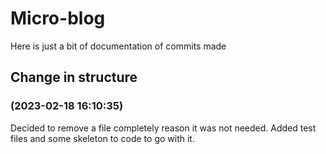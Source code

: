 # Micro-blog
Here is just a bit of documentation of commits made

## Change in structure
### (2023-02-18 16:10:35)
Decided to remove a file completely reason it was not needed.
Added test files and some skeleton to code to go with it.
